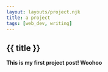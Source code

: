 ```yaml
---
layout: layouts/project.njk
title: a project
tags: [web_dev, writing]
---
```


## {{ title }}
**This is my first project post! Woohoo**